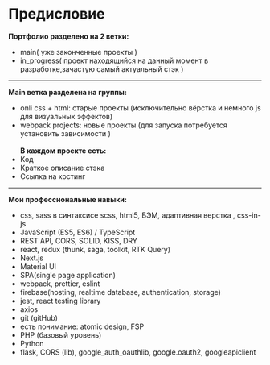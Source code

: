 # Предисловие
**Портфолио разделено на 2 ветки:**
<br>
- main( уже законченные проекты )
- in_progress( проект находящийся на данный момент в разработке,зачастую самый актуальный стэк )
---
**Main ветка разделена на группы:**
<br>  
- onli css + html: старые проекты (исключительно вёрстка и немного js для визуальных эффектов)
- webpack projects: новые проекты (для запуска потребуется установить зависимости ) 
<br><br>
**В каждом проекте есть:**
- Код
- Краткое описание стэка
- Ссылка на хостинг
---

**Мои профессиональные навыки:**
- css, sass в синтаксисе scss, html5, БЭМ, адаптивная верстка , css-in-js
- JavaScript (ES5, ES6) / TypeScript
- REST API, CORS, SOLID, KISS, DRY
- react, redux (thunk, saga, toolkit, RTK Query)
- Next.js
- Material UI
- SPA(single page application)
- webpack, prettier, eslint
- firebase(hosting, realtime database, authentication, storage)
- jest, react testing library
- axios
- git (gitHub)
- есть понимание: atomic design, FSP
- PHP (базовый уровень)
- Python
- flask, CORS (lib), google_auth_oauthlib, google.oauth2, googleapiclient

